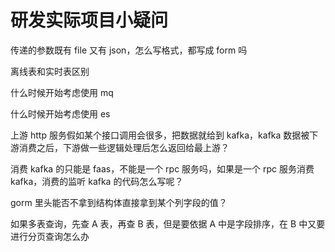 # 研发实际项目小疑问

传递的参数既有 file 又有 json，怎么写格式，都写成 form 吗

离线表和实时表区别

什么时候开始考虑使用 mq

什么时候开始考虑使用 es

上游 http 服务假如某个接口调用会很多，把数据就给到 kafka，kafka 数据被下游消费之后，下游做一些逻辑处理后怎么返回给最上游？

消费 kafka 的只能是 faas，不能是一个 rpc 服务吗，如果是一个 rpc 服务消费 kafka，消费的监听 kafka 的代码怎么写呢？

gorm 里头能否不拿到结构体直接拿到某个列字段的值？

如果多表查询，先查 A 表，再查 B 表，但是要依据 A 中是字段排序，在 B 中又要进行分页查询怎么办